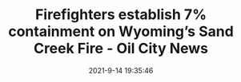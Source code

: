 ---
"title": "Firefighters establish 7% containment on Wyoming’s Sand Creek Fire - Oil City News"
"date": "2021-9-14 19:35:46"
"feed_name": "GOOGLENEWSCONSTRUCTION"
"feed_website": "https://news.google.com/search?q=construction%2Bincident&hl=en-US&gl=US&ceid=US:en"
"feed_rss": "https://news.google.com/rss/search?q=construction%2Bincident&hl=en-US&gl=US&ceid=US:en"
"link": "https://oilcity.news/wyoming/wildfire/2021/09/14/firefighters-establish-7-containment-on-wyomings-sand-creek-fire/"
"file": "_posts/2021-1-1-afee5c9385ce457f7088200a505e0e3d0b1e7f83.md"
"accident": "0"
"drilling": "0"
---